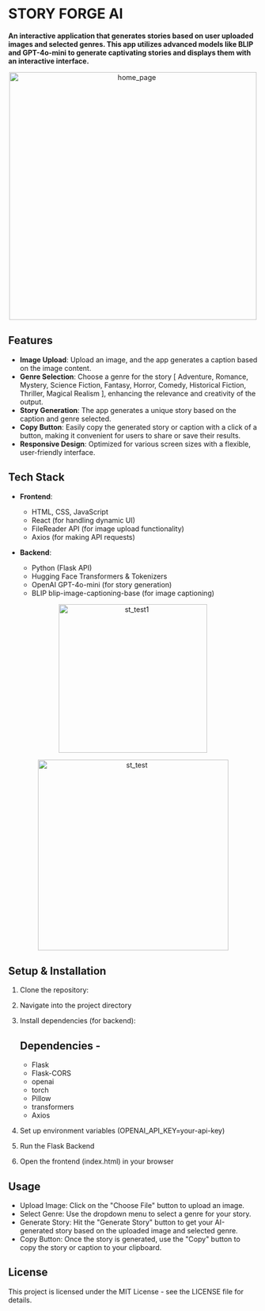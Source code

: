 # STORY FORGE AI

**An interactive application that generates stories based on user uploaded images and selected genres. This app utilizes advanced models like BLIP and GPT-4o-mini to generate captivating stories and displays them with an interactive interface.**

<p align='center'>
<img width="500" alt="home_page" src="https://github.com/user-attachments/assets/2f864309-715a-4173-bdd9-f7d0b137f106">
</p>

## Features

- **Image Upload**: Upload an image, and the app generates a caption based on the image content.
- **Genre Selection**: Choose a genre for the story [ Adventure, Romance, Mystery, Science Fiction, Fantasy, Horror, Comedy, Historical Fiction, Thriller, Magical Realism ], enhancing the relevance and creativity of the output.
- **Story Generation**: The app generates a unique story based on the caption and genre selected.
- **Copy Button**: Easily copy the generated story or caption with a click of a button, making it convenient for users to share or save their results.
- **Responsive Design**: Optimized for various screen sizes with a flexible, user-friendly interface.

  
## Tech Stack

- **Frontend**: 
  - HTML, CSS, JavaScript
  - React (for handling dynamic UI)
  - FileReader API (for image upload functionality)
  - Axios (for making API requests)

- **Backend**:
  - Python (Flask API)
  - Hugging Face Transformers & Tokenizers
  - OpenAI GPT-4o-mini (for story generation)
  - BLIP blip-image-captioning-base (for image captioning)
 
    
<p align='center'>
  <img width="300" alt="st_test1" src="https://github.com/user-attachments/assets/cd65fd04-37bf-4c7a-857c-a525ce111660">
</p>
 <p align='center'>
   <img width="385" alt="st_test" src="https://github.com/user-attachments/assets/a71ebd19-f819-44b3-ab34-7a5a6069f86b">
</p>


## Setup & Installation

1. Clone the repository:
2. Navigate into the project directory
3. Install dependencies (for backend):
   ## Dependencies -
   - Flask
   - Flask-CORS
   - openai
   - torch
   - Pillow
   - transformers
   - Axios
     
4. Set up environment variables (OPENAI_API_KEY=your-api-key)
5. Run the Flask Backend
6. Open the frontend (index.html) in your browser

## Usage
- Upload Image: Click on the "Choose File" button to upload an image.
- Select Genre: Use the dropdown menu to select a genre for your story.
- Generate Story: Hit the "Generate Story" button to get your AI-generated story based on the uploaded image and selected genre.
- Copy Button: Once the story is generated, use the "Copy" button to copy the story or caption to your clipboard.

## License
This project is licensed under the MIT License - see the LICENSE file for details.





